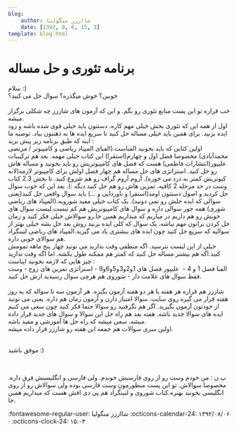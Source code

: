 ```yaml
---
blog:
    author: شااززز منگولیا
    date: [1392, 8, 6, 15, 3]
template: blog.html
---
```

# برنامه تئوری و حل مساله

<div class="cnt">
سلام :)<br/>خوبین؟ خوش میگذره؟ سوال حل می کنید؟<br/><br/>خب قراره تو این پست منابع تئوری رو بگم. و این که آزمون های شاززز چه شکلی برگزار میشه.<br/>اول از همه این که تئوری بخش خیلی مهم کاره. دستتون باید خیلی قوی شده باشه و زود ایده بزنید. برای همین باید خیلی مساله حل کنید تا سریع ایده ها به ذهنتون بیاد. توصیه ما اینه که طبق برنامه زیر پیش برید :<br/>اولین کتابی که باید بخونید الفباست.(الفبای المپیاد ریاضی و کامپیوتر / مرتضی محمدآبادی) مخصوصا فصل اول و چهارم(استقرا) این کتاب خیلی مهمه. بعد هم ترکیبیات علیپور(انتشارات فاطمی) هست که فصل های کامپیوتریش رو باید بخونید و مساله هاش رو حل کنید. استراتژی های حل مساله هم چهار فصل اولش برای کامپیوتر لازمه(لانه کبوتریش کمتر به درد می خوره). آروم آروم گراف رو هم شروع کنید. تا بخش 2.3 کتاب وست در حد مرحله 2 کافیه. تمرین هاش رو هم حل کنید دیگه :). بعد این که خوب سوال حل کردید و اصول دستتون اومد(استقرا و ناوردایی و ...) باید سوال واقعی حل کنید(یعنی سوالی که ایده حلش رو نمی دونید). یک کتاب خیلی مفید شورویه.(المپیاد های ریاضی شوری) همه جور سوالی داره و سوال های کامپیوتریش هم کم نیست.لیست سوال های خوبش رو هم داریم در میاریم که میذاریم همین جا.رو سوالاش خیلی فکر کنید و زمان حل کردن براتون مهم نباشه. یک سوال که کلی ایده بزنید روش بعد حل بشه خیلی بهتر از سوالیه که سریع حل کنید چون ایده های بیشتری یاد می گیرید.المپیاد های ریاضی لنینگراد هم سوالای خوبی داره.<br/>خیلی از این لیست نترسید. اگه منطقی وقت بذارید می تونید چهار پنج ماهه تمومش کنید.اگه هم بیشتر مساله حل کنید که کمتر هم ممکنه طول بکشه. اما اگه وقت ندارید چیز هایی که لازمه بخونید ایناست :<br/>الفبا فصل 1 و 4 -  علیپور فصل های 1و2و3و5و6و9 - استراتژی تمرین های زوج - وست فقط سوال های علامت دار - شوروی هم هرچی سوال رسیدید ازش حل کنید.<br/><br/>شاززز هم قراره هر هفته یا هر دو هفته آزمون بگیره. هر آزمون سه تا سواله که یه روز هفته قرار می گیره روی سایت. سوالا امتیاز دارن و آزمون زمان هم داره. یعنی می تونید از خودتون آزمون بگیرید. اگر هم نگرفتید رو سوالا حتما فکر کنید چون سعی می کنیم ایده های سوالا جدید باشه. هفته بعد هم راه حل این سوالا و سوال های جدید قرار داده میشه. سعی میشه که راه حل ها آموزشی و مفید باشه.<br/>اولین سری سوالات هم جمعه این هفته رو شاززز قرار داده میشه.<br/><br/><p>موفق باشید :)</p>
<p><br/></p>
<p>پ.ن : من خودم وست رو از روی فارسیش خوندم. ولی فارسی و انگلیسیش فرق داره. مخصوصا سوالاش. تو این پست منظورمون وست فارسی بوده ولی سوالاش رو از روی انگلیسی بخونید بهتره.کتاب شوروی و لنینگراد هم پی دی افش هست که میذاریم همین جا.</p>
<p></p>
</div>

<div class="blog-info" markdown>
<span class="blog-author">
:fontawesome-regular-user: شااززز منگولیا
</span>
<span class="blog-date">
:octicons-calendar-24: ۱۳۹۲/۰۸/۰۶ · :octicons-clock-24: ۱۵:۰۳
</span>
</div>

